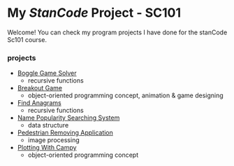 # My *StanCode* Project - SC101

Welcome!
You can check my program projects I have done for the stanCode Sc101 course. 

### projects
- [Boggle Game Solver](https://github.com/zephyr-hhchung/MyStanCodeProject-SC101/tree/main/StanCodeProject/boggle_game_solver)
  - recursive functions
- [Breakout Game](https://github.com/zephyr-hhchung/MyStanCodeProject-SC101/tree/main/StanCodeProject/breakout_game)
  - object-oriented programming concept, animation & game designing
- [Find Anagrams](https://github.com/zephyr-hhchung/MyStanCodeProject-SC101/tree/main/StanCodeProject/find_anagrams)
  - recursive functions
- [Name Popularity Searching System](https://github.com/zephyr-hhchung/MyStanCodeProject-SC101/tree/main/StanCodeProject/name_popularity_searching_system)
  - data structure
- [Pedestrian Removing Application](https://github.com/zephyr-hhchung/MyStanCodeProject-SC101/tree/main/StanCodeProject/pedestrian_removing_application)
  - image processing
- [Plotting With Campy](https://github.com/zephyr-hhchung/MyStanCodeProject-SC101/tree/main/StanCodeProject/plotting_with_campy)
  - object-oriented programming concept


